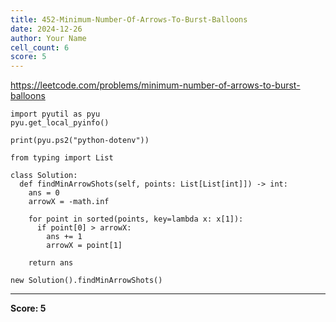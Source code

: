 ```yaml
---
title: 452-Minimum-Number-Of-Arrows-To-Burst-Balloons
date: 2024-12-26
author: Your Name
cell_count: 6
score: 5
---
```


https://leetcode.com/problems/minimum-number-of-arrows-to-burst-balloons


```
import pyutil as pyu
pyu.get_local_pyinfo()
```


```
print(pyu.ps2("python-dotenv"))
```


```
from typing import List
```


```
class Solution:
  def findMinArrowShots(self, points: List[List[int]]) -> int:
    ans = 0
    arrowX = -math.inf

    for point in sorted(points, key=lambda x: x[1]):
      if point[0] > arrowX:
        ans += 1
        arrowX = point[1]

    return ans
```


```
new Solution().findMinArrowShots()
```


---
**Score: 5**